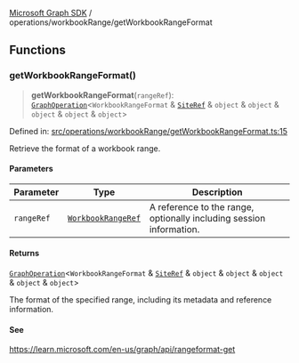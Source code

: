 [Microsoft Graph SDK](../../modules.md) / operations/workbookRange/getWorkbookRangeFormat

## Functions

### getWorkbookRangeFormat()

> **getWorkbookRangeFormat**(`rangeRef`): [`GraphOperation`](../../models/GraphOperation.md#graphoperation)\<`WorkbookRangeFormat` & [`SiteRef`](../../models/SiteRef.md#siteref) & `object` & `object` & `object` & `object` & `object`\>

Defined in: [src/operations/workbookRange/getWorkbookRangeFormat.ts:15](https://github.com/Future-Secure-AI/microsoft-graph/blob/6f587d043e8277194e9b2feca914ab2cba9d258d/src/operations/workbookRange/getWorkbookRangeFormat.ts#L15)

Retrieve the format of a workbook range.

#### Parameters

| Parameter | Type | Description |
| ------ | ------ | ------ |
| `rangeRef` | [`WorkbookRangeRef`](../../models/WorkbookRangeRef.md#workbookrangeref) | A reference to the range, optionally including session information. |

#### Returns

[`GraphOperation`](../../models/GraphOperation.md#graphoperation)\<`WorkbookRangeFormat` & [`SiteRef`](../../models/SiteRef.md#siteref) & `object` & `object` & `object` & `object` & `object`\>

The format of the specified range, including its metadata and reference information.

#### See

https://learn.microsoft.com/en-us/graph/api/rangeformat-get
